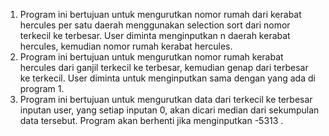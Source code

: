 1. Program ini bertujuan untuk mengurutkan nomor rumah dari kerabat hercules per satu daerah
   menggunakan selection sort dari nomor terkecil ke terbesar.
   User diminta menginputkan n daerah kerabat hercules, kemudian nomor rumah kerabat hercules.
2. Program ini bertujuan untuk mengurutkan nomor rumah kerabat hercules dari ganjil terkecil ke terbesar,
   kemudian genap dari terbesar ke terkecil. User diminta untuk menginputkan sama dengan yang ada di program 1.
3. Program ini bertujuan untuk mengurutkan data dari terkecil ke terbesar inputan user,
   yang setiap inputan 0, akan dicari median dari sekumpulan data tersebut.
   Program akan berhenti jika menginputkan -5313 .
